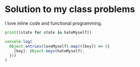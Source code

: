 # Solution to my class problems

I love inline code and functional programming.

```py
print([state for state in hateMyself])
```

```js
console.log(
  Object.entries(loveMyself).map(([key]) => ({
    [key]: Object.keys(hateMyself),
  }))
)
```
